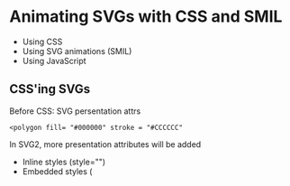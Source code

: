 # Animating SVGs with CSS and SMIL
* Using CSS
* Using SVG animations (SMIL)
* Using JavaScript
 
## CSS'ing SVGs
Before CSS: SVG persentation attrs
```
<polygon fill= "#000000" stroke = "#CCCCCC" 
```
In SVG2, more presentation attributes will be added

* Inline styles (style="")
* Embedded styles (<style>) inside SVG
* Embedded styles (<style>) outside SVG
* External Style Sheet
 
## Animating SVGs with CSS
HTML has box model, SVG does not know the element box model

### LImitations
* Animations of attrs such as pos and dimension attrs, among others
* Animations along arbitrary paths (http://dev.w3.org/fxtf/motion-1)
* Morphing paths / shape tweening.
 
## Embedding SVGs
* src="mysvg.svg"
* url(mysvg.svg)
* object
* embed
* iframe
* ```<svg></svg>```
 
## Animating SVG with SMIL
Synchonized Multimedia Integration Language
* Define an XML based language that allows auths to write interact multimedia presos
 
### Why?
SMIL has some advantages over CSS and JS
* Can anim attrs that CSS can't
* Event handling & animi sync capabilities
* Anims work when SVG is embedded as ```<img>``` or as backgr image in CSS
 
SVG SMIL anims work in **all browsers** except IE and Opera Mini

[Right about here i gave up trying to note down all the technical implementation details]






